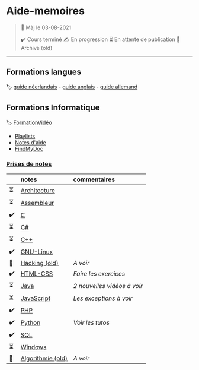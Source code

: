﻿# Aide-memoires

> 🧭 Màj le 03-08-2021 
>
> :heavy_check_mark: Cours terminé
> :writing_hand: En progression
> :hourglass_flowing_sand: En attente de publication
> :file_folder: Archivé (old)

---

## Formations langues
:label: [guide néerlandais](https://www.nlfacile.com/guide/) -
[guide anglais](https://www.anglaisfacile.com/guide/) -
[guide allemand](https://www.allemandfacile.com/guide/)

## Formations Informatique
:label: [FormationVidéo](https://github.com/jasonchampagne/FormationVideo)
+ [Playlists](https://www.youtube.com/c/Formationvid%C3%A9o8/playlists)
+ [Notes d'aide](Aide/README.md)
+ [FindMyDoc](https://github.com/jasonchampagne/FindMyDoc)

### [Prises de notes](#)
||notes|commentaires
-|:-|:-
|:hourglass_flowing_sand:|[Architecture](Architecture/README.md)
|:hourglass_flowing_sand:|[Assembleur](Assembleur/README.md)
|:heavy_check_mark:|[C](C/README.md)
|:hourglass_flowing_sand:|[C#](CSharp/README.md)
|:hourglass_flowing_sand:|[C++](C++/README.md)
|:heavy_check_mark:|[GNU-Linux](GNU-Linux/README.md)
|:file_folder:|[Hacking (old)](Hacking/README.md)|*A voir*
|:heavy_check_mark:|[HTML-CSS](HTML-CSS/README.md)|*Faire les exercices*
|:hourglass_flowing_sand:|[Java](Java/README.md)|*2 nouvelles vidéos à voir*
|:hourglass_flowing_sand:|[JavaScript](JavaScript/README.md)|*Les exceptions à voir*
|:heavy_check_mark:|[PHP](PHP/README.md)
|:heavy_check_mark:|[Python](Python/README.md)|*Voir les tutos*
|:heavy_check_mark:|[SQL](SQL/README.md)
|:hourglass_flowing_sand:|[Windows](Windows/README.md)
|:file_folder:|[Algorithmie (old)](Algorithmie/README.md)|*A voir*